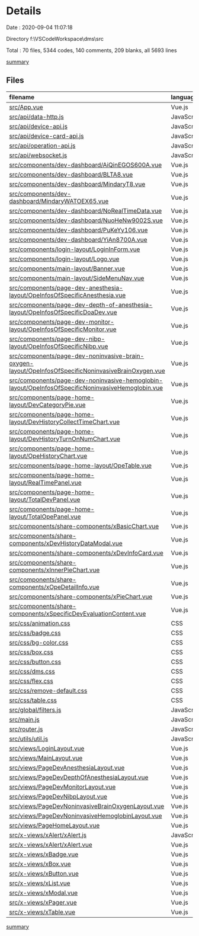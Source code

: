 # Details

Date : 2020-09-04 11:07:18

Directory f:\VSCodeWorkspace\dms\src

Total : 70 files,  5344 codes, 140 comments, 209 blanks, all 5693 lines

[summary](results.md)

## Files
| filename | language | code | comment | blank | total |
| :--- | :--- | ---: | ---: | ---: | ---: |
| [src/App.vue](/src/App.vue) | Vue.js | 15 | 0 | 3 | 18 |
| [src/api/data-http.js](/src/api/data-http.js) | JavaScript | 43 | 2 | 8 | 53 |
| [src/api/device-api.js](/src/api/device-api.js) | JavaScript | 23 | 5 | 2 | 30 |
| [src/api/device-card-api.js](/src/api/device-card-api.js) | JavaScript | 23 | 5 | 3 | 31 |
| [src/api/operation-api.js](/src/api/operation-api.js) | JavaScript | 27 | 6 | 1 | 34 |
| [src/api/websocket.js](/src/api/websocket.js) | JavaScript | 5 | 0 | 4 | 9 |
| [src/components/dev-dashboard/AiQinEGOS600A.vue](/src/components/dev-dashboard/AiQinEGOS600A.vue) | Vue.js | 368 | 4 | 4 | 376 |
| [src/components/dev-dashboard/BLTA8.vue](/src/components/dev-dashboard/BLTA8.vue) | Vue.js | 253 | 1 | 2 | 256 |
| [src/components/dev-dashboard/MindaryT8.vue](/src/components/dev-dashboard/MindaryT8.vue) | Vue.js | 377 | 2 | 2 | 381 |
| [src/components/dev-dashboard/MindaryWATOEX65.vue](/src/components/dev-dashboard/MindaryWATOEX65.vue) | Vue.js | 260 | 1 | 2 | 263 |
| [src/components/dev-dashboard/NoRealTimeData.vue](/src/components/dev-dashboard/NoRealTimeData.vue) | Vue.js | 24 | 1 | 2 | 27 |
| [src/components/dev-dashboard/NuoHeNw9002S.vue](/src/components/dev-dashboard/NuoHeNw9002S.vue) | Vue.js | 150 | 2 | 3 | 155 |
| [src/components/dev-dashboard/PuKeYy106.vue](/src/components/dev-dashboard/PuKeYy106.vue) | Vue.js | 142 | 5 | 4 | 151 |
| [src/components/dev-dashboard/YiAn8700A.vue](/src/components/dev-dashboard/YiAn8700A.vue) | Vue.js | 266 | 2 | 3 | 271 |
| [src/components/login-layout/LoginInForm.vue](/src/components/login-layout/LoginInForm.vue) | Vue.js | 83 | 0 | 2 | 85 |
| [src/components/login-layout/Logo.vue](/src/components/login-layout/Logo.vue) | Vue.js | 30 | 0 | 2 | 32 |
| [src/components/main-layout/Banner.vue](/src/components/main-layout/Banner.vue) | Vue.js | 36 | 0 | 3 | 39 |
| [src/components/main-layout/SideMenuNav.vue](/src/components/main-layout/SideMenuNav.vue) | Vue.js | 70 | 1 | 3 | 74 |
| [src/components/page-dev-anesthesia-layout/OpeInfosOfSpecificAnesthesia.vue](/src/components/page-dev-anesthesia-layout/OpeInfosOfSpecificAnesthesia.vue) | Vue.js | 33 | 0 | 1 | 34 |
| [src/components/page-dev-depth-of-anesthesia-layout/OpeInfosOfSpecificDoaDev.vue](/src/components/page-dev-depth-of-anesthesia-layout/OpeInfosOfSpecificDoaDev.vue) | Vue.js | 33 | 0 | 1 | 34 |
| [src/components/page-dev-monitor-layout/OpeInfosOfSpecificMonitor.vue](/src/components/page-dev-monitor-layout/OpeInfosOfSpecificMonitor.vue) | Vue.js | 33 | 0 | 1 | 34 |
| [src/components/page-dev-nibp-layout/OpeInfosOfSpecificNibp.vue](/src/components/page-dev-nibp-layout/OpeInfosOfSpecificNibp.vue) | Vue.js | 26 | 0 | 1 | 27 |
| [src/components/page-dev-noninvasive-brain-oxygen-layout/OpeInfosOfSpecificNoninvasiveBrainOxygen.vue](/src/components/page-dev-noninvasive-brain-oxygen-layout/OpeInfosOfSpecificNoninvasiveBrainOxygen.vue) | Vue.js | 26 | 0 | 1 | 27 |
| [src/components/page-dev-noninvasive-hemoglobin-layout/OpeInfosOfSpecificNoninvasiveHemoglobin.vue](/src/components/page-dev-noninvasive-hemoglobin-layout/OpeInfosOfSpecificNoninvasiveHemoglobin.vue) | Vue.js | 26 | 0 | 1 | 27 |
| [src/components/page-home-layout/DevCategoryPie.vue](/src/components/page-home-layout/DevCategoryPie.vue) | Vue.js | 58 | 2 | 2 | 62 |
| [src/components/page-home-layout/DevHistoryCollectTimeChart.vue](/src/components/page-home-layout/DevHistoryCollectTimeChart.vue) | Vue.js | 59 | 0 | 2 | 61 |
| [src/components/page-home-layout/DevHistoryTurnOnNumChart.vue](/src/components/page-home-layout/DevHistoryTurnOnNumChart.vue) | Vue.js | 58 | 0 | 2 | 60 |
| [src/components/page-home-layout/OpeHistoryChart.vue](/src/components/page-home-layout/OpeHistoryChart.vue) | Vue.js | 58 | 0 | 2 | 60 |
| [src/components/page-home-layout/OpeTable.vue](/src/components/page-home-layout/OpeTable.vue) | Vue.js | 96 | 2 | 2 | 100 |
| [src/components/page-home-layout/RealTimePanel.vue](/src/components/page-home-layout/RealTimePanel.vue) | Vue.js | 181 | 7 | 5 | 193 |
| [src/components/page-home-layout/TotalDevPanel.vue](/src/components/page-home-layout/TotalDevPanel.vue) | Vue.js | 47 | 0 | 2 | 49 |
| [src/components/page-home-layout/TotalOpePanel.vue](/src/components/page-home-layout/TotalOpePanel.vue) | Vue.js | 47 | 0 | 2 | 49 |
| [src/components/share-components/xBasicChart.vue](/src/components/share-components/xBasicChart.vue) | Vue.js | 114 | 11 | 2 | 127 |
| [src/components/share-components/xDevHistoryDataModal.vue](/src/components/share-components/xDevHistoryDataModal.vue) | Vue.js | 72 | 3 | 2 | 77 |
| [src/components/share-components/xDevInfoCard.vue](/src/components/share-components/xDevInfoCard.vue) | Vue.js | 338 | 17 | 6 | 361 |
| [src/components/share-components/xInnerPieChart.vue](/src/components/share-components/xInnerPieChart.vue) | Vue.js | 93 | 6 | 2 | 101 |
| [src/components/share-components/xOpeDetailInfo.vue](/src/components/share-components/xOpeDetailInfo.vue) | Vue.js | 237 | 2 | 2 | 241 |
| [src/components/share-components/xPieChart.vue](/src/components/share-components/xPieChart.vue) | Vue.js | 113 | 10 | 2 | 125 |
| [src/components/share-components/xSpecificDevEvaluationContent.vue](/src/components/share-components/xSpecificDevEvaluationContent.vue) | Vue.js | 135 | 2 | 3 | 140 |
| [src/css/animation.css](/src/css/animation.css) | CSS | 17 | 0 | 1 | 18 |
| [src/css/badge.css](/src/css/badge.css) | CSS | 25 | 4 | 1 | 30 |
| [src/css/bg-color.css](/src/css/bg-color.css) | CSS | 17 | 1 | 4 | 22 |
| [src/css/box.css](/src/css/box.css) | CSS | 46 | 4 | 5 | 55 |
| [src/css/button.css](/src/css/button.css) | CSS | 68 | 3 | 6 | 77 |
| [src/css/dms.css](/src/css/dms.css) | CSS | 32 | 0 | 2 | 34 |
| [src/css/flex.css](/src/css/flex.css) | CSS | 79 | 0 | 12 | 91 |
| [src/css/remove-default.css](/src/css/remove-default.css) | CSS | 32 | 3 | 6 | 41 |
| [src/css/table.css](/src/css/table.css) | CSS | 56 | 3 | 13 | 72 |
| [src/global/filters.js](/src/global/filters.js) | JavaScript | 18 | 0 | 3 | 21 |
| [src/main.js](/src/main.js) | JavaScript | 26 | 0 | 6 | 32 |
| [src/router.js](/src/router.js) | JavaScript | 82 | 0 | 5 | 87 |
| [src/utils/util.js](/src/utils/util.js) | JavaScript | 44 | 4 | 9 | 57 |
| [src/views/LoginLayout.vue](/src/views/LoginLayout.vue) | Vue.js | 57 | 0 | 3 | 60 |
| [src/views/MainLayout.vue](/src/views/MainLayout.vue) | Vue.js | 81 | 0 | 2 | 83 |
| [src/views/PageDevAnesthesiaLayout.vue](/src/views/PageDevAnesthesiaLayout.vue) | Vue.js | 15 | 0 | 1 | 16 |
| [src/views/PageDevDepthOfAnesthesiaLayout.vue](/src/views/PageDevDepthOfAnesthesiaLayout.vue) | Vue.js | 15 | 0 | 1 | 16 |
| [src/views/PageDevMonitorLayout.vue](/src/views/PageDevMonitorLayout.vue) | Vue.js | 15 | 0 | 1 | 16 |
| [src/views/PageDevNibpLayout.vue](/src/views/PageDevNibpLayout.vue) | Vue.js | 15 | 0 | 1 | 16 |
| [src/views/PageDevNoninvasiveBrainOxygenLayout.vue](/src/views/PageDevNoninvasiveBrainOxygenLayout.vue) | Vue.js | 15 | 0 | 1 | 16 |
| [src/views/PageDevNoninvasiveHemoglobinLayout.vue](/src/views/PageDevNoninvasiveHemoglobinLayout.vue) | Vue.js | 15 | 0 | 1 | 16 |
| [src/views/PageHomeLayout.vue](/src/views/PageHomeLayout.vue) | Vue.js | 55 | 0 | 3 | 58 |
| [src/x-views/xAlert/xAlert.js](/src/x-views/xAlert/xAlert.js) | JavaScript | 32 | 0 | 1 | 33 |
| [src/x-views/xAlert/xAlert.vue](/src/x-views/xAlert/xAlert.vue) | Vue.js | 48 | 0 | 3 | 51 |
| [src/x-views/xBadge.vue](/src/x-views/xBadge.vue) | Vue.js | 22 | 3 | 3 | 28 |
| [src/x-views/xBox.vue](/src/x-views/xBox.vue) | Vue.js | 13 | 0 | 4 | 17 |
| [src/x-views/xButton.vue](/src/x-views/xButton.vue) | Vue.js | 35 | 4 | 3 | 42 |
| [src/x-views/xList.vue](/src/x-views/xList.vue) | Vue.js | 53 | 1 | 2 | 56 |
| [src/x-views/xModal.vue](/src/x-views/xModal.vue) | Vue.js | 37 | 0 | 3 | 40 |
| [src/x-views/xPager.vue](/src/x-views/xPager.vue) | Vue.js | 154 | 6 | 3 | 163 |
| [src/x-views/xTable.vue](/src/x-views/xTable.vue) | Vue.js | 47 | 5 | 3 | 55 |

[summary](results.md)